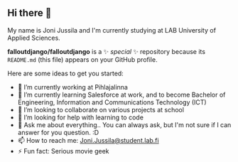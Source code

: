 ## Hi there 👋

My name is Joni Jussila and I'm currently studying at LAB University of Applied Sciences.  

**falloutdjango/falloutdjango** is a ✨ _special_ ✨ repository because its `README.md` (this file) appears on your GitHub profile.

Here are some ideas to get you started:

- 🔭 I’m currently working at Pihlajalinna
- 🌱 I’m currently learning Salesforce at work, and to become Bachelor of Engineering, Information and Communications Technology (ICT)
- 👯 I’m looking to collaborate on various projects at school
- 🤔 I’m looking for help with learning to code
- 💬 Ask me about everything.. You can always ask, but I'm not sure if I can answer for you question. :D
- 📫 How to reach me: Joni.Jussila@student.lab.fi
- ⚡ Fun fact: Serious movie geek
